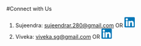 #Connect with Us

1. Sujeendra: sujeendrar.280@gmail.com OR <a href="http://google.com/" rel="some text">![Foo](img/linkedin.png)</a><br/>
2. Viveka: viveka.sg@gmail.com OR <a href="www.linkedin.com/in/viveka-salinamakki-896387191" rel="some text">![Foo](img/linkedin.png)</a>